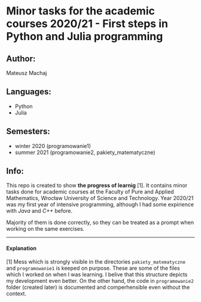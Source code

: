 # Minor tasks for the academic courses 2020/21 - First steps in Python and Julia programming
## Author: 
Mateusz Machaj
## Languages:
- Python
- Julia
## Semesters: 
- winter 2020 (programowanie1)
- summer 2021 (programowanie2, pakiety_matematyczne)
## Info:
This repo is created to show **the progress of learnig** [1]. It contains minor tasks done for academic courses at the Faculty of Pure and Applied Mathematics, Wrocław University of Science and Technology.
Year 2020/21 was my first year of intensive programming, although I had some expirience with *Java* and *C++* before.

Majority of them is done correctly, so they can be treated as a prompt when working on the same exercises.

---
#### Explanation
[1] Mess which is strongly visible in the directories `pakiety_matematyczne` and `programowanie1` is keeped on purpose. These are some of the files which I worked on when I was learning. I belive that this structure depicts my development even better. On the other hand, the code in `programowanie2` folder (created later) is documented and comperhensible even without the context.

